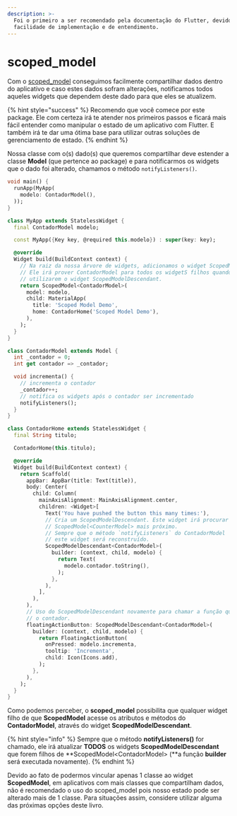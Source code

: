 ```yaml
---
description: >-
  Foi o primeiro a ser recomendado pela documentação do Flutter, devido à sua
  facilidade de implementação e de entendimento.
---
```


# scoped\_model

Com o [scoped\_model](https://pub.dev/packages/scoped_model) conseguimos facilmente compartilhar dados dentro do aplicativo e caso estes dados sofram alterações, notificamos todos aqueles widgets que dependem deste dado para que eles se atualizem.

{% hint style="success" %}
Recomendo que você comece por este package. Ele com certeza irá te atender nos primeiros passos e ficará mais fácil entender como manipular o estado de um aplicativo com Flutter. E também irá te dar uma ótima base para utilizar outras soluções de gerenciamento de estado.
{% endhint %}

Nossa classe com o\(s\) dado\(s\) que queremos compartilhar deve estender a classe **Model** \(que pertence ao package\) e para notificarmos os widgets que o dado foi alterado, chamamos o método `notifyListeners()`.

```dart
void main() {
  runApp(MyApp(
    modelo: ContadorModel(),
  ));
}

class MyApp extends StatelessWidget {
  final ContadorModel modelo;

  const MyApp({Key key, @required this.modelo}) : super(key: key);

  @override
  Widget build(BuildContext context) {
    // Na raiz da nossa árvore de widgets, adicionamos o widget ScopedModel.  
    // Ele irá prover ContadorModel para todos os widgetS filhos quando quando 
    // utilizarem o widget ScopedModelDescendant.
    return ScopedModel<ContadorModel>(
      model: modelo,
      child: MaterialApp(
        title: 'Scoped Model Demo',
        home: ContadorHome('Scoped Model Demo'),
      ),
    );
  }
}

class ContadorModel extends Model {
  int _contador = 0;
  int get contador => _contador;

  void incrementa() {
    // incrementa o contador
    _contador++;
    // notifica os widgets após o contador ser incrementado
    notifyListeners();
  }
}

class ContadorHome extends StatelessWidget {
  final String titulo;

  ContadorHome(this.titulo);

  @override
  Widget build(BuildContext context) {
    return Scaffold(
      appBar: AppBar(title: Text(title)),
      body: Center(
        child: Column(
          mainAxisAlignment: MainAxisAlignment.center,
          children: <Widget>[
            Text('You have pushed the button this many times:'),
            // Cria um ScopedModelDescendant. Este widget irá procurar pelo
            // ScopedModel<CounterModel> mais próximo. 
            // Sempre que o método `notifyListeners` do ContadorModel  for chamado
            // este widget será reconstruído.
            ScopedModelDescendant<ContadorModel>(
              builder: (context, child, modelo) {
                return Text(
                  modelo.contador.toString(),
                );
              },
            ),
          ],
        ),
      ),
      // Uso do ScopedModelDescendant novamente para chamar a função que incrementa
      // o contador.
      floatingActionButton: ScopedModelDescendant<ContadorModel>(
        builder: (context, child, modelo) {
          return FloatingActionButton(
            onPressed: modelo.incrementa, 
            tooltip: 'Incrementa',
            child: Icon(Icons.add),
          );
        },
      ),
    );
  }
}
```

Como podemos perceber, o **scoped\_model** possibilita que qualquer widget filho de que **ScopedModel** acesse os atributos e métodos do **ContadorModel**, através do widget **ScopedModelDescendant**.

{% hint style="info" %}
Sempre que o método **notifyListeners\(\)** for chamado, ele irá atualizar **TODOS** os widgets **ScopedModelDescendant** que forem filhos de **ScopedModel&lt;ContadorModel&gt; \(**a função **builder** será executada novamente\).
{% endhint %}

Devido ao fato de podermos vincular apenas 1 classe ao widget **ScopedModel**, em aplicativos com mais classes que compartilham dados, não é recomendado o uso do scoped\_model pois nosso estado pode ser alterado mais de 1 classe. Para situações assim, considere utilizar alguma das próximas opções deste livro.

